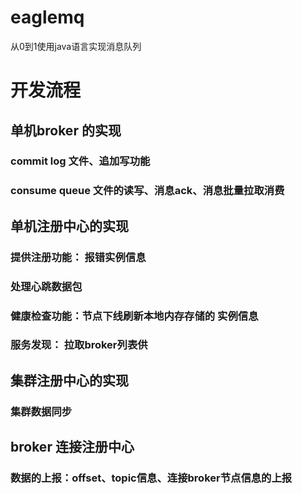 # eaglemq
从0到1使用java语言实现消息队列
# 开发流程
## 单机broker 的实现
### commit log 文件、追加写功能
### consume queue 文件的读写、消息ack、消息批量拉取消费

## 单机注册中心的实现
### 提供注册功能： 报错实例信息
### 处理心跳数据包
### 健康检查功能：节点下线刷新本地内存存储的 实例信息
### 服务发现： 拉取broker列表供

## 集群注册中心的实现
### 集群数据同步

## broker 连接注册中心
### 数据的上报：offset、topic信息、连接broker节点信息的上报
### 

